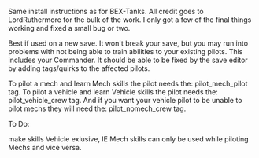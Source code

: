 Same install instructions as for BEX-Tanks.
All credit goes to LordRuthermore for the bulk of the work. 
I only got a few of the final things working and fixed a small bug or two.

Best if used on a new save. 
It won't break your save, but you may run into problems with not being able to train abilities to your existing pilots.
This includes your Commander. 
It should be able to be fixed by the save editor by adding tags/quirks to the affected pilots.

To pilot a mech and learn Mech skills the pilot needs the:                              pilot_mech_pilot      tag.
To pilot a vehicle and learn Vehicle skills the pilot needs the:                        pilot_vehicle_crew    tag.
And if you want your vehicle pilot to be unable to pilot mechs they will need the:      pilot_nomech_crew     tag.

To Do: 

make skills Vehicle exlusive, IE Mech skills can only be used while piloting Mechs and vice versa.
